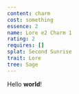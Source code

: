 ```yaml
---
content: charm
cost: something
essence: 2
name: Lore e2 Charm 1
rating: 2
requires: []
splat: Second Sunrise
trait: Lore
tree: Sage
---
```


Hello **world**!
